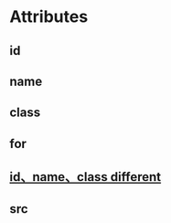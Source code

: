 # Attributes
## id
## name
## class
## for
## [id、name、class different](https://www.itread01.com/p/632857.html)
## src
## 
